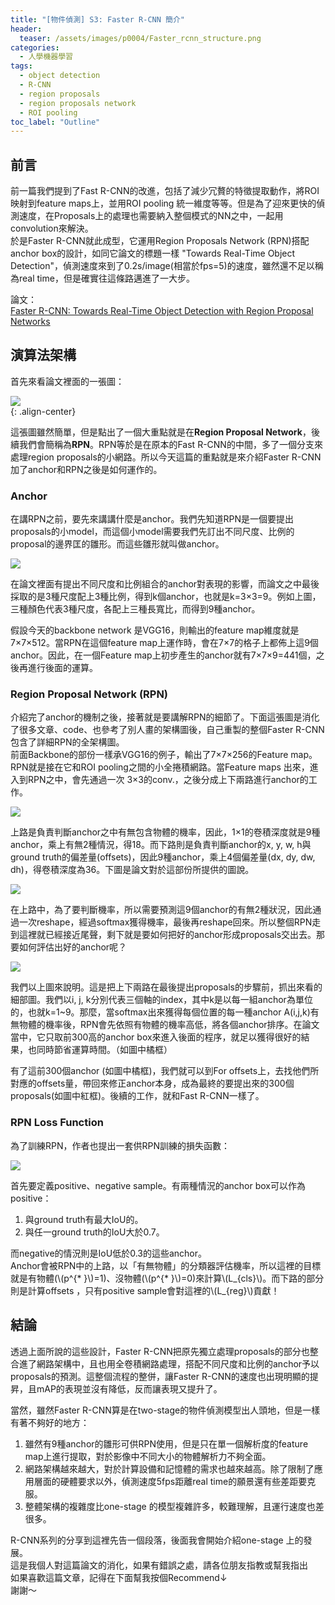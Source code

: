 ```yaml
---
title: "[物件偵測] S3: Faster R-CNN 簡介"
header:
  teaser: /assets/images/p0004/Faster_rcnn_structure.png
categories:
  - 人學機器學習
tags:
  - object detection
  - R-CNN
  - region proposals
  - region proposals network
  - ROI pooling
toc_label: "Outline"
---
```


## 前言  
前一篇我們提到了Fast R-CNN的改進，包括了減少冗贅的特徵提取動作，將ROI映射到feature maps上，並用ROI pooling 統一維度等等。但是為了迎來更快的偵測速度，在Proposals上的處理也需要納入整個模式的NN之中，一起用convolution來解決。  
於是Faster R-CNN就此成型，它運用Region Proposals Network (RPN)搭配anchor box的設計，如同它論文的標題一樣 "Towards Real-Time Object Detection"，偵測速度來到了0.2s/image(相當於fps=5)的速度，雖然還不足以稱為real time，但是確實往這條路邁進了一大步。  

論文：  
[Faster R-CNN: Towards Real-Time Object Detection with Region Proposal Networks](https://arxiv.org/abs/1506.01497)  


## 演算法架構
首先來看論文裡面的一張圖：  

![](/assets/images/p0004/faster-r-cnn-paper01.png)  
{: .align-center}

這張圖雖然簡單，但是點出了一個大重點就是在**Region Proposal Network**，後續我們會簡稱為**RPN**。RPN等於是在原本的Fast R-CNN的中間，多了一個分支來處理region proposals的小網路。所以今天這篇的重點就是來介紹Faster R-CNN加了anchor和RPN之後是如何運作的。  

### Anchor
在講RPN之前，要先來講講什麼是anchor。我們先知道RPN是一個要提出proposals的小model，而這個小model需要我們先訂出不同尺度、比例的proposal的邊界匡的雛形。而這些雛形就叫做anchor。  

![](/assets/images/p0004/anchor_box.png)  

在論文裡面有提出不同尺度和比例組合的anchor對表現的影響，而論文之中最後採取的是3種尺度配上3種比例，得到k個anchor，也就是k=3×3=9。例如上圖，三種顏色代表3種尺度，各配上三種長寬比，而得到9種anchor。  

假設今天的backbone network 是VGG16，則輸出的feature map維度就是7×7×512。當RPN在這個feature map上運作時，會在7×7的格子上都佈上這9個anchor。因此，在一個Feature map上初步產生的anchor就有7×7×9=441個，之後再進行後面的運算。  

### Region Proposal Network (RPN)
介紹完了anchor的機制之後，接著就是要講解RPN的細節了。下面這張圖是消化了很多文章、code、也參考了別人畫的架構圖後，自己重製的整個Faster R-CNN包含了詳細RPN的全架構圖。  
前面Backbone的部份一樣承VGG16的例子，輸出了7×7×256的Feature map。RPN就是接在它和ROI pooling之間的小全捲積網路。當Feature maps 出來，進入到RPN之中，會先通過一次 3×3的conv.，之後分成上下兩路進行anchor的工作。  

![](/assets/images/p0004/Faster_rcnn_structure.png)  

上路是負責判斷anchor之中有無包含物體的機率，因此，1×1的卷積深度就是9種anchor，乘上有無2種情況，得18。而下路則是負責判斷anchor的x, y, w, h與ground truth的偏差量(offsets)，因此9種anchor，乘上4個偏差量(dx, dy, dw, dh)，得卷積深度為36。下圖是論文對於這部份所提供的圖說。  

![](/assets/images/p0004/faster-r-cnn-paper02.png)  

在上路中，為了要判斷機率，所以需要預測這9個anchor的有無2種狀況，因此通過一次reshape，經過softmax獲得機率，最後再reshape回來。所以整個RPN走到這裡就已經接近尾聲，剩下就是要如何把好的anchor形成proposals交出去。那要如何評估出好的anchor呢？

![](/assets/images/p0004/RPN_two_line.png)  

我們以上圖來說明。這是把上下兩路在最後提出proposals的步驟前，抓出來看的細部圖。我們以i, j, k分別代表三個軸的index，其中k是以每一組anchor為單位的，也就k=1~9。那麼，當softmax出來獲得每個位置的每一種anchor A(i,j,k)有無物體的機率後，RPN會先依照有物體的機率高低，將各個anchor排序。在論文當中，它只取前300高的anchor box來進入後面的程序，就足以獲得很好的結果，也同時節省運算時間。（如圖中橘框）  

有了這前300個anchor (如圖中橘框)，我們就可以到For offsets上，去找他們所對應的offsets量，帶回來修正anchor本身，成為最終的要提出來的300個proposals(如圖中紅框)。後續的工作，就和Fast R-CNN一樣了。  

### RPN Loss Function
為了訓練RPN，作者也提出一套供RPN訓練的損失函數：  

![](/assets/images/p0004/faster-r-cnn-paper03.png)  

首先要定義positive、negative sample。有兩種情況的anchor box可以作為positive：  
1. 與ground truth有最大IoU的。
2. 與任一ground truth的IoU大於0.7。  

而negative的情況則是IoU低於0.3的這些anchor。  
Anchor會被RPN中的上路，以「有無物體」的分類器評估機率，所以這裡的目標就是有物體(\\(p^{* }\\)=1)、沒物體(\\(p^{* }\\)=0)來計算\\(L_{cls}\\)。而下路的部分則是計算offsets ，只有positive sample會對這裡的\\(L_{reg}\\)貢獻！  


## 結論
透過上面所說的這些設計，Faster R-CNN把原先獨立處理proposals的部分也整合進了網路架構中，且也用全卷積網路處理，搭配不同尺度和比例的anchor予以proposals的預測。這整個流程的整併，讓Faster R-CNN的速度也出現明顯的提昇，且mAP的表現並沒有降低，反而讓表現又提升了。  

當然，雖然Faster R-CNN算是在two-stage的物件偵測模型出人頭地，但是一樣有著不夠好的地方：  
1. 雖然有9種anchor的雛形可供RPN使用，但是只在單一個解析度的feature map上進行提取，對於影像中不同大小的物體解析力不夠全面。
2. 網路架構越來越大，對於計算設備和記憶體的需求也越來越高。除了限制了應用層面的硬體要求以外，偵測速度5fps距離real time的願景還有些差距要克服。
3. 整體架構的複雜度比one-stage 的模型複雜許多，較難理解，且運行速度也差很多。  

R-CNN系列的分享到這裡先告一個段落，後面我會開始介紹one-stage 上的發展。  
這是我個人對這篇論文的消化，如果有錯誤之處，請各位朋友指教或幫我指出  
如果喜歡這篇文章，記得在下面幫我按個Recommend↓  
謝謝～